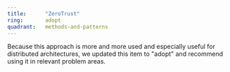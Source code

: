 ```yaml
---
title:      "ZeroTrust"
ring:       adopt
quadrant:   methods-and-patterns
---
```


Because this approach is more and more used and especially useful for distributed architectures, we updated this item to "adopt" and recommend using it in relevant problem areas.